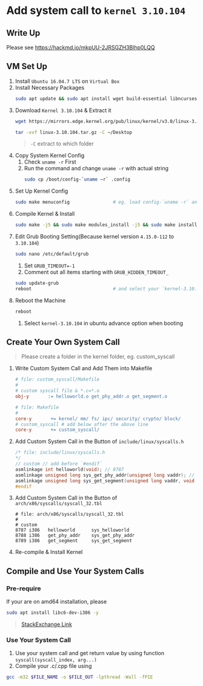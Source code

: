 # Add system call to `kernel 3.10.104`

## Write Up

Please see https://hackmd.io/mkpUU-2JRSGZH3Blhp0LQQ

## VM Set Up

1. Install `Ubuntu 16.04.7 LTS` on `Virtual Box`
2. Install Necessary Packages
   ```.sh
   sudo apt update && sudo apt install wget build-essential libncurses-dev libssl-dev libelf-dev bison flex -y
   ```
3. Download `Kernel 3.10.104` & Extract it
   ```.sh
   wget https://mirrors.edge.kernel.org/pub/linux/kernel/v3.0/linux-3.10.104.tar.gz
   ```
   ```.sh
   tar -xvf linux-3.10.104.tar.gz -C ~/Desktop
   ```
   > `-C` extract to which folder
4. Copy System Kernel Config
   1. Check `uname -r` First
   2. Run the command and change `uname -r` with actual string
      ```.sh
      sudo cp /boot/config-`uname –r` .config
      ```
5. Set Up Kernel Config
   ```.sh
   sudo make menuconfig                # eg. load config-`uname -r` and exit with save
   ```
6. Compile Kernel & Install
   ```.sh
   sudo make -j5 && sudo make modules_install -j5 && sudo make install -j5
   ```
7. Edit Grub Booting Setting(Because kernel version `4.15.0-112` to `3.10.104`)
   ```.sh
   sudo nano /etc/default/grub
   ```
   1. Set `GRUB_TIMEOUT=-1`
   2. Comment out all items starting with `GRUB_HIDDEN_TIMEOUT_`
   ```.sh
   sudo update-grub
   reboot                              # and select your `kernel-3.10.104` in ubuntu advance option when booting
   ```
8. Reboot the Machine
   ```.sh
   reboot
   ```
   1. Select `kernel-3.10.104` in ubuntu advance option when booting

## Create Your Own System Call

> Please create a folder in the kernel folder, eg. custom_syscall

1. Write Custom System Call and Add Them into Makefile
   ```MAKEFILE
   # file: custom_syscall/Makefile
   #
   # custom syscall file & *.c=*.o
   obj-y       := helloworld.o get_phy_addr.o get_segment.o
   ```
   ```MAKEFILE
   # file: Makefile
   #
   core-y		+= kernel/ mm/ fs/ ipc/ security/ crypto/ block/
   # custom_syscall # add below after the above line
   core-y 		+= custom_syscall/
   ```
2. Add Custom System Call in the Button of `include/linux/syscalls.h`
   ```.h
   /* file: include/linux/syscalls.h
   */
   // custom // add before `#endif`
   asmlinkage int helloworld(void); // 8787
   asmlinkage unsigned long sys_get_phy_addr(unsigned long vaddr); // 8788
   asmlinkage unsigned long sys_get_segment(unsigned long vaddr, void *out); // 8789
   #endif
   ```
3. Add Custom System Call in the Button of `arch/x86/syscalls/syscall_32.tbl`
   ```.tbl
   # file: arch/x86/syscalls/syscall_32.tbl
   #
   # custom
   8787 i386   helloworld      sys_helloworld
   8788 i386   get_phy_addr    sys_get_phy_addr
   8789 i386   get_segment     sys_get_segment
   ```
4. Re-compile & Install Kernel

## Compile and Use Your System Calls

### Pre-require

If your are on amd64 installation, please

```.sh
sudo apt install libc6-dev-i386 -y
```

> [StackExchange Link](https://askubuntu.com/questions/470796/fatal-error-sys-cdefs-h-no-such-file-or-directory)

### Use Your System Call

1. Use your system call and get return value by using function `syscall(syscall_index, arg...)`
2. Compile your .c/.cpp file using

```.sh
gcc -m32 $FILE_NAME -o $FILE_OUT -lpthread -Wall -fPIE
```
